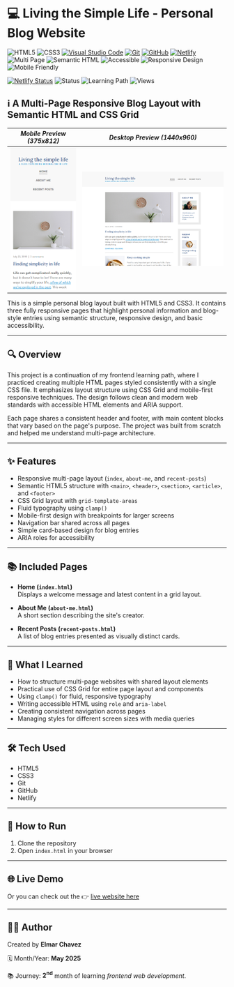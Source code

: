 # 💻 Living the Simple Life - Personal Blog Website

![HTML5](https://img.shields.io/badge/HTML5-E34F26?style=for-the-badge&logo=html5&logoColor=white)
![CSS3](https://img.shields.io/badge/CSS3-1572B6?style=for-the-badge&logo=css3&logoColor=white)
[![Visual Studio Code](https://img.shields.io/badge/VS%20Code-007ACC?style=for-the-badge&logo=visual-studio-code&logoColor=white)](https://code.visualstudio.com/)
[![Git](https://img.shields.io/badge/Git-F05032?style=for-the-badge&logo=git&logoColor=white)](https://git-scm.com/)
[![GitHub](https://img.shields.io/badge/GitHub-181717?style=for-the-badge&logo=github&logoColor=white)](https://github.com/)
[![Netlify](https://img.shields.io/badge/Netlify-00C7B7?style=for-the-badge&logo=netlify&logoColor=white)](https://www.netlify.com/)
![Multi Page](https://img.shields.io/badge/Multi--Page-Website-blueviolet?style=for-the-badge)
![Semantic HTML](https://img.shields.io/badge/Semantic%20HTML-ff9800?style=for-the-badge)
![Accessible](https://img.shields.io/badge/Accessibility-A11Y-0052cc?style=for-the-badge)
![Responsive Design](https://img.shields.io/badge/Responsive%20Design-2196F3?style=for-the-badge&logo=responsive&logoColor=white)
![Mobile Friendly](https://img.shields.io/badge/Mobile%20Friendly-%E2%9C%85-1E293B?style=for-the-badge&logo=responsive-design&logoColor=white)

[![Netlify Status](https://api.netlify.com/api/v1/badges/273b38a7-5ec3-4f2a-b287-c13409cde7d6/deploy-status)](https://living-the-simple-life-jiro.netlify.app/)
![Status](https://img.shields.io/badge/status-complete-brightgreen)
![Learning Path](https://img.shields.io/badge/learning%20path-month%202-blue)
![Views](https://visitor-badge.laobi.icu/badge?page_id=CodingWithJiro.living-the-simple-life&left_text=repo%20views)

## ℹ️ A Multi-Page Responsive Blog Layout with Semantic HTML and CSS Grid

| _Mobile Preview (375x812)_                       | _Desktop Preview (1440x960)_                        |
| ------------------------------------------------ | --------------------------------------------------- |
| ![Mobile](./img/site-preview-mobile_375x812.png) | ![Desktop](./img/site-preview-desktop_1440x960.png) |

This is a simple personal blog layout built with HTML5 and CSS3. It contains three fully responsive pages that highlight personal information and blog-style entries using semantic structure, responsive design, and basic accessibility.

---

## 🔍 Overview

This project is a continuation of my frontend learning path, where I practiced creating multiple HTML pages styled consistently with a single CSS file. It emphasizes layout structure using CSS Grid and mobile-first responsive techniques. The design follows clean and modern web standards with accessible HTML elements and ARIA support.

Each page shares a consistent header and footer, with main content blocks that vary based on the page's purpose. The project was built from scratch and helped me understand multi-page architecture.

---

## ✨ Features

- Responsive multi-page layout (`index`, `about-me`, and `recent-posts`)
- Semantic HTML5 structure with `<main>`, `<header>`, `<section>`, `<article>`, and `<footer>`
- CSS Grid layout with `grid-template-areas`
- Fluid typography using `clamp()`
- Mobile-first design with breakpoints for larger screens
- Navigation bar shared across all pages
- Simple card-based design for blog entries
- ARIA roles for accessibility

---

## 📚 Included Pages

- **Home (`index.html`)**  
  Displays a welcome message and latest content in a grid layout.

- **About Me (`about-me.html`)**  
  A short section describing the site's creator.

- **Recent Posts (`recent-posts.html`)**  
  A list of blog entries presented as visually distinct cards.

---

## 🧠 What I Learned

- How to structure multi-page websites with shared layout elements
- Practical use of CSS Grid for entire page layout and components
- Using `clamp()` for fluid, responsive typography
- Writing accessible HTML using `role` and `aria-label`
- Creating consistent navigation across pages
- Managing styles for different screen sizes with media queries

---

## 🛠️ Tech Used

- HTML5
- CSS3
- Git
- GitHub
- Netlify

---

## 🚀 How to Run

1. Clone the repository
2. Open `index.html` in your browser

---

## 🌐 Live Demo

Or you can check out the 👉 [live website here](https://living-the-simple-life-jiro.netlify.app/)

---

## 🧑‍💻 Author

Created by **Elmar Chavez**

🗓️ Month/Year: **May 2025**

📚 Journey: **2<sup>nd</sup>** month of learning _frontend web development_.
